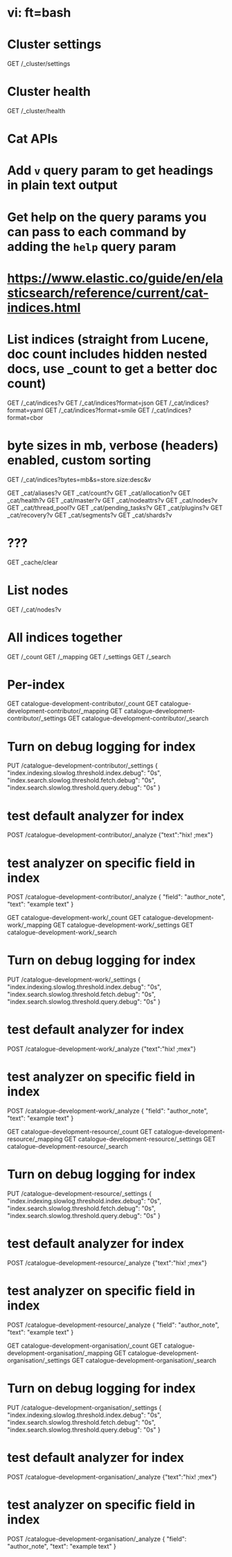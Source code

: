 # vi: ft=bash

# Cluster settings
GET /_cluster/settings

# Cluster health
GET /_cluster/health

# ########
# Cat APIs
# ########

# Add `v` query param to get headings in plain text output

# Get help on the query params you can pass to each command by adding the `help` query param
# https://www.elastic.co/guide/en/elasticsearch/reference/current/cat-indices.html
# List indices (straight from Lucene, doc count includes hidden nested docs, use _count to get a better doc count)
GET /_cat/indices?v
GET /_cat/indices?format=json
GET /_cat/indices?format=yaml
GET /_cat/indices?format=smile
GET /_cat/indices?format=cbor

# byte sizes in mb, verbose (headers) enabled, custom sorting
GET /_cat/indices?bytes=mb&s=store.size:desc&v

GET _cat/aliases?v
GET _cat/count?v
GET _cat/allocation?v
GET _cat/health?v
GET _cat/master?v
GET _cat/nodeattrs?v
GET _cat/nodes?v
GET _cat/thread_pool?v
GET _cat/pending_tasks?v
GET _cat/plugins?v
GET _cat/recovery?v
GET _cat/segments?v
GET _cat/shards?v



# ???
GET _cache/clear

# List nodes
GET /_cat/nodes?v

# All indices together
GET /_count
GET /_mapping
GET /_settings
GET /_search

# Per-index
GET catalogue-development-contributor/_count
GET catalogue-development-contributor/_mapping
GET catalogue-development-contributor/_settings
GET catalogue-development-contributor/_search

# Turn on debug logging for index
PUT /catalogue-development-contributor/_settings
{
  "index.indexing.slowlog.threshold.index.debug": "0s",
  "index.search.slowlog.threshold.fetch.debug": "0s",
  "index.search.slowlog.threshold.query.debug": "0s"
}

# test default analyzer for index
POST /catalogue-development-contributor/_analyze
{"text":"hix! ;mex"}

# test analyzer on specific field in index
POST /catalogue-development-contributor/_analyze
{
  "field": "author_note",
  "text": "example text"
}

GET catalogue-development-work/_count
GET catalogue-development-work/_mapping
GET catalogue-development-work/_settings
GET catalogue-development-work/_search
# Turn on debug logging for index
PUT /catalogue-development-work/_settings
{
  "index.indexing.slowlog.threshold.index.debug": "0s",
  "index.search.slowlog.threshold.fetch.debug": "0s",
  "index.search.slowlog.threshold.query.debug": "0s"
}

# test default analyzer for index
POST /catalogue-development-work/_analyze
{"text":"hix! ;mex"}

# test analyzer on specific field in index
POST /catalogue-development-work/_analyze
{
  "field": "author_note",
  "text": "example text"
}

GET catalogue-development-resource/_count
GET catalogue-development-resource/_mapping
GET catalogue-development-resource/_settings
GET catalogue-development-resource/_search
# Turn on debug logging for index
PUT /catalogue-development-resource/_settings
{
  "index.indexing.slowlog.threshold.index.debug": "0s",
  "index.search.slowlog.threshold.fetch.debug": "0s",
  "index.search.slowlog.threshold.query.debug": "0s"
}

# test default analyzer for index
POST /catalogue-development-resource/_analyze
{"text":"hix! ;mex"}

# test analyzer on specific field in index
POST /catalogue-development-resource/_analyze
{
  "field": "author_note",
  "text": "example text"
}


GET catalogue-development-organisation/_count
GET catalogue-development-organisation/_mapping
GET catalogue-development-organisation/_settings
GET catalogue-development-organisation/_search
# Turn on debug logging for index
PUT /catalogue-development-organisation/_settings
{
  "index.indexing.slowlog.threshold.index.debug": "0s",
  "index.search.slowlog.threshold.fetch.debug": "0s",
  "index.search.slowlog.threshold.query.debug": "0s"
}

# test default analyzer for index
POST /catalogue-development-organisation/_analyze
{"text":"hix! ;mex"}

# test analyzer on specific field in index
POST /catalogue-development-organisation/_analyze
{
  "field": "author_note",
  "text": "example text"
}
